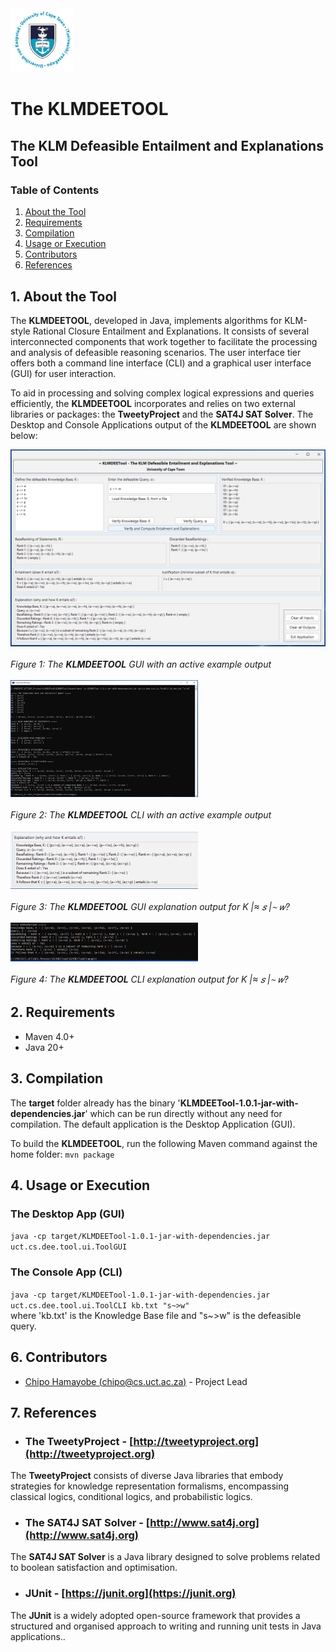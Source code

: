 <img src="images\uct_logo.png" width="100px" style="text-align:center;float:center;" />

# The <strong>KLMDEETOOL</strong>
## The KLM Defeasible Entailment and Explanations Tool

### Table of Contents
1. [About the Tool](#about) 
2. [Requirements](#req)
3. [Compilation](#compile)
4. [Usage or Execution](#usage)
5. [Contributors](#cont)
6. [References](#refs)

<a name="about"></a>
## 1. About the Tool
The <strong>KLMDEETOOL</strong>, developed in Java, implements algorithms for KLM-style Rational Closure Entailment and Explanations. It consists of several interconnected components that work together to facilitate the processing and analysis of defeasible reasoning scenarios. The user interface tier offers both a command line interface (CLI) and a graphical user interface (GUI) for user interaction.

To aid in processing and solving complex logical expressions and queries efficiently, the <strong>KLMDEETOOL</strong> incorporates and relies on two
external libraries or packages: the <strong>TweetyProject</strong> and the <strong> SAT4J SAT Solver</strong>. The Desktop and Console Applications output of the <strong>KLMDEETOOL</strong> are shown below:

<img src="images\main_screen.png" style="display: inline-block; margin: 0 auto;" />
<p><sup></sup><em>Figure 1: The <strong>KLMDEETOOL</strong> GUI with an active example output</em><sub></sub></p>

<img src="images\main_screen_cli.png" width="500px" style="display: inline-block; margin: 0 auto; max-width: 300px" />
<p><sup></sup><em>Figure 2: The <strong>KLMDEETOOL</strong> CLI with an active example output</em><sub></sub></p>

<img src="images\explain_01.png" width="500px" style="display: inline-block; margin: 0 auto; max-width: 300px" />
<p><sup></sup><em>Figure 3: The <strong>KLMDEETOOL</strong> GUI explanation output for K |≈ 𝑠 |∼ 𝑤?</em><sub></sub></p>

<img src="images\explain_011.png" width="500px" style="display: inline-block; margin: 0 auto; max-width: 300px" />
<p><sup></sup><em>Figure 4: The <strong>KLMDEETOOL</strong> CLI explanation output for K |≈ 𝑠 |∼ 𝑤?</em><sub></sub></p>

<a name="req"></a>
## 2. Requirements
- Maven 4.0+
- Java 20+

<a name="compile"></a>
## 3. Compilation
The <strong>target</strong> folder already has the binary '<strong>KLMDEETool-1.0.1-jar-with-dependencies.jar</strong>' which can be run directly without any need for compilation. The default application is the Desktop Application (GUI).

To build the <strong>KLMDEETOOL</strong>, run the following Maven command against the home folder:
```mvn package```

<a name="usage"></a>
## 4. Usage or Execution

### The Desktop App (GUI)
```java -cp target/KLMDEETool-1.0.1-jar-with-dependencies.jar uct.cs.dee.tool.ui.ToolGUI```

### The Console App (CLI)
```java -cp target/KLMDEETool-1.0.1-jar-with-dependencies.jar uct.cs.dee.tool.ui.ToolCLI kb.txt "s~>w"```
<br />where 'kb.txt' is the Knowledge Base file and "s~>w" is the defeasible query.


<a name="cont"></a>
## 6. Contributors
* [Chipo Hamayobe (chipo@cs.uct.ac.za)](https://github.com/ChiefMonk) - Project Lead

<a name="refs"></a>
## 7. References
* ### The TweetyProject - [http://tweetyproject.org](http://tweetyproject.org)
The <strong>TweetyProject</strong> consists of diverse Java libraries that embody strategies for knowledge representation formalisms, encompassing classical logics, conditional logics, and probabilistic logics.

* ### The SAT4J SAT Solver - [http://www.sat4j.org](http://www.sat4j.org)
The <strong>SAT4J SAT Solver</strong> is a Java library designed to solve problems related to boolean satisfaction and optimisation.

* ### JUnit - [https://junit.org](https://junit.org)
The <strong>JUnit</strong> is a widely adopted open-source framework that provides a structured and
organised approach to writing and running unit tests in Java applications..



